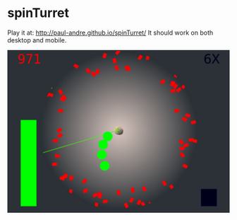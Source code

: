 # spinTurret

Play it at: http://paul-andre.github.io/spinTurret/
It should work on both desktop and mobile.

![screenshot](https://github.com/Paul-Andre/spinTurret/raw/gh-pages/screenshots/ScreenShot.png "Screenshot")
